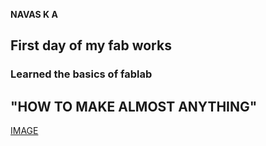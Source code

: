 
**NAVAS K A**
## **First day of my fab works**
### Learned the basics of fablab
## **"HOW TO MAKE ALMOST ANYTHING"**
[IMAGE]()
